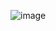 ![image](https://sun9-19.userapi.com/impg/-Tc_7HCPOzHusPLbTEWKw7u7NH-9fFiuCX20Zw/NqaV4v5FAJo.jpg?size=1874x928&quality=96&sign=841afe5e00dfcf10df626ba7b492b89d&type=album)
